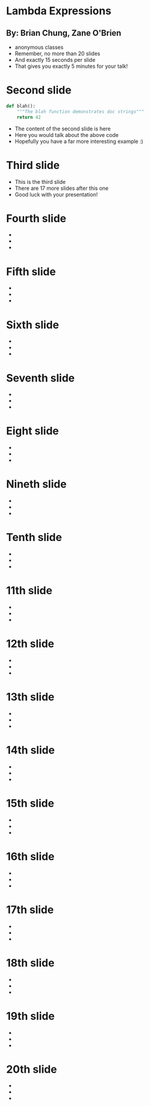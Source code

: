 # Lambda Expressions
## By: Brian Chung, Zane O'Brien

* anonymous classes
* Remember, no more than 20 slides
* And exactly 15 seconds per slide
* That gives you exactly 5 minutes for your talk!

# Second slide

```python
def blah():
	"""The blah function demonstrates doc strings"""
	return 42
```	

* The content of the second slide is here
* Here you would talk about the above code
* Hopefully you have a far more interesting example :)

# Third slide

* This is the third slide
* There are 17 more slides after this one
* Good luck with your presentation!

# Fourth slide

*
*
*

# Fifth slide

*
*
*

# Sixth slide

*
*
*

# Seventh slide

*
*
*

# Eight slide

*
*
*

# Nineth slide

*
*
*

# Tenth slide

*
*
*

# 11th slide

*
*
*

# 12th slide

*
*
*

# 13th slide

*
*
*

# 14th slide

*
*
*

# 15th slide

*
*
*

# 16th slide

*
*
*

# 17th slide

*
*
*

# 18th slide

*
*
*

# 19th slide

*
*
*

# 20th slide

*
*
*
